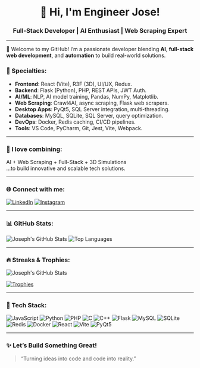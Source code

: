 <h1 align="center">👋 Hi, I'm Engineer Jose!</h1>
<h3 align="center">Full-Stack Developer | AI Enthusiast | Web Scraping Expert</h3>

---

🚀 Welcome to my GitHub! I’m a passionate developer blending **AI**, **full-stack web development**, and **automation** to build real-world solutions.

### 💼 Specialties:
- **Frontend**: React (Vite), R3F (3D), UI/UX, Redux.
- **Backend**: Flask (Python), PHP, REST APIs, JWT Auth.
- **AI/ML**: NLP, AI model training, Pandas, NumPy, Matplotlib.
- **Web Scraping**: Crawl4AI, async scraping, Flask web scrapers.
- **Desktop Apps**: PyQt5, SQL Server integration, multi-threading.
- **Databases**: MySQL, SQLite, SQL Server, query optimization.
- **DevOps**: Docker, Redis caching, CI/CD pipelines.
- **Tools**: VS Code, PyCharm, Git, Jest, Vite, Webpack.

---

### 🧠 I love combining:
AI + Web Scraping + Full-Stack + 3D Simulations  
...to build innovative and scalable tech solutions.

---

### 🌐 Connect with me:
[![LinkedIn](https://img.shields.io/badge/LinkedIn-blue?style=for-the-badge&logo=linkedin)](https://linkedin.com/in/josephOsemba)
[![Instagram](https://img.shields.io/badge/Instagram-E4405F?style=for-the-badge&logo=instagram&logoColor=white)](https://www.instagram.com/josedakul80/)

---

### 📊 GitHub Stats:

![Joseph's GitHub Stats](https://github-readme-stats.vercel.app/api?username=josephOsemba&show_icons=true&theme=github_dark)
![Top Languages](https://github-readme-stats.vercel.app/api/top-langs/?username=josephOsemba&layout=compact&theme=github_dark)

---

### 🔥 Streaks & Trophies:

![Joseph's GitHub Stats](https://github-readme-stats.vercel.app/api?username=josephOsemba&show_icons=true&theme=github_dark)

[![Trophies](https://github-profile-trophy.vercel.app/?username=josephOsemba&theme=algolia&margin-w=15&no-frame=true)](https://github.com/ryo-ma/github-profile-trophy)

---

### 🧰 Tech Stack:

![JavaScript](https://img.shields.io/badge/-JavaScript-black?style=flat-square&logo=javascript)
![Python](https://img.shields.io/badge/-Python-black?style=flat-square&logo=python)
![PHP](https://img.shields.io/badge/-PHP-black?style=flat-square&logo=php)
![C](https://img.shields.io/badge/-C-black?style=flat-square&logo=c)
![C++](https://img.shields.io/badge/-C++-black?style=flat-square&logo=c%2B%2B)
![Flask](https://img.shields.io/badge/-Flask-black?style=flat-square&logo=flask)
![MySQL](https://img.shields.io/badge/-MySQL-black?style=flat-square&logo=mysql)
![SQLite](https://img.shields.io/badge/-SQLite-black?style=flat-square&logo=sqlite)
![Redis](https://img.shields.io/badge/-Redis-black?style=flat-square&logo=redis)
![Docker](https://img.shields.io/badge/-Docker-black?style=flat-square&logo=docker)
![React](https://img.shields.io/badge/-React-black?style=flat-square&logo=react)
![Vite](https://img.shields.io/badge/-Vite-black?style=flat-square&logo=vite)
![PyQt5](https://img.shields.io/badge/-PyQt5-black?style=flat-square&logo=qt)

---

### ✨ Let’s Build Something Great!
> “Turning ideas into code and code into reality.”

